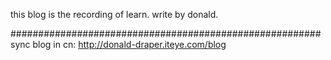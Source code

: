 this blog is the recording of learn.
write by donald.

########################################################
sync blog in cn:
http://donald-draper.iteye.com/blog
